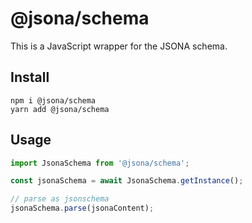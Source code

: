 # @jsona/schema

This is a JavaScript wrapper for the JSONA schema.

## Install

```
npm i @jsona/schema
yarn add @jsona/schema
```

## Usage

```js
import JsonaSchema from '@jsona/schema';

const jsonaSchema = await JsonaSchema.getInstance();

// parse as jsonschema
jsonaSchema.parse(jsonaContent);
```